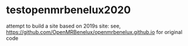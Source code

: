 # testopenmrbenelux2020

attempt to build a site based on 2019s site: see, https://github.com/OpenMRBenelux/openmrbenelux.github.io for original code
